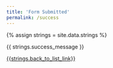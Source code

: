 ```yaml
---
title: 'Form Submitted'
permalink: /success
---
```

<div style="grid-column: 2 / span 6">

<style> 
{% include css/styles.css %}
main > header { grid-column: 2 / span 6; }
</style>

{% assign strings = site.data.strings %}

<div>
{{ strings.success_message }}
</div>


<a href="../course-list">{{strings.back_to_list_link}}</a>
</div>